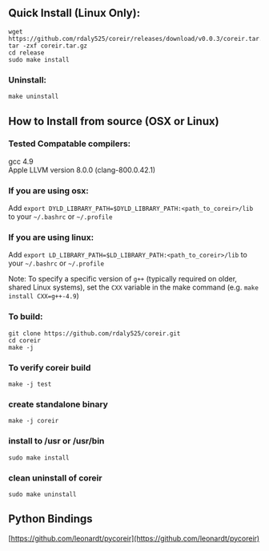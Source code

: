 
## Quick Install (Linux Only):
    wget https://github.com/rdaly525/coreir/releases/download/v0.0.3/coreir.tar.gz
    tar -zxf coreir.tar.gz
    cd release
    sudo make install

### Uninstall:
    
    make uninstall

## How to Install from source (OSX or Linux)

### Tested Compatable compilers:  
  gcc 4.9  
  Apple LLVM version 8.0.0 (clang-800.0.42.1)  

### If you are using osx:  
Add `export DYLD_LIBRARY_PATH=$DYLD_LIBRARY_PATH:<path_to_coreir>/lib` to your `~/.bashrc` or `~/.profile`

### If you are using linux:  
Add `export LD_LIBRARY_PATH=$LD_LIBRARY_PATH:<path_to_coreir>/lib` to your `~/.bashrc` or `~/.profile` 

    
Note: To specify a specific version of `g++` (typically required on older, shared Linux systems), set the `CXX` variable in the make command (e.g. `make install CXX=g++-4.9`)

### To build:

    git clone https://github.com/rdaly525/coreir.git
    cd coreir
    make -j

### To verify coreir build
    
    make -j test

### create standalone binary

    make -j coreir

### install to /usr or /usr/bin 
  
    sudo make install

### clean uninstall of coreir 

    sudo make uninstall

## Python Bindings
[https://github.com/leonardt/pycoreir](https://github.com/leonardt/pycoreir)
